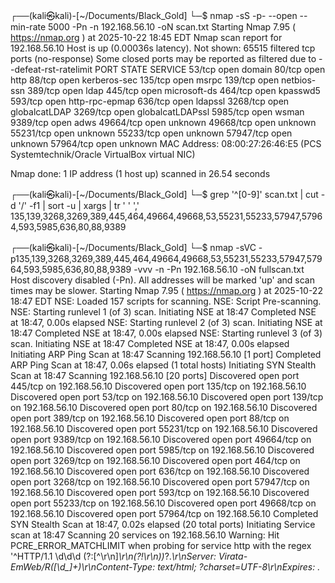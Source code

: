                                                                                                                                                 
┌──(kali㉿kali)-[~/Documents/Black_Gold]
└─$ nmap -sS -p- --open --min-rate 5000 -Pn -n 192.168.56.10 -oN scan.txt
Starting Nmap 7.95 ( https://nmap.org ) at 2025-10-22 18:45 EDT
Nmap scan report for 192.168.56.10
Host is up (0.00036s latency).
Not shown: 65515 filtered tcp ports (no-response)
Some closed ports may be reported as filtered due to --defeat-rst-ratelimit
PORT      STATE SERVICE
53/tcp    open  domain
80/tcp    open  http
88/tcp    open  kerberos-sec
135/tcp   open  msrpc
139/tcp   open  netbios-ssn
389/tcp   open  ldap
445/tcp   open  microsoft-ds
464/tcp   open  kpasswd5
593/tcp   open  http-rpc-epmap
636/tcp   open  ldapssl
3268/tcp  open  globalcatLDAP
3269/tcp  open  globalcatLDAPssl
5985/tcp  open  wsman
9389/tcp  open  adws
49664/tcp open  unknown
49668/tcp open  unknown
55231/tcp open  unknown
55233/tcp open  unknown
57947/tcp open  unknown
57964/tcp open  unknown
MAC Address: 08:00:27:26:46:E5 (PCS Systemtechnik/Oracle VirtualBox virtual NIC)

Nmap done: 1 IP address (1 host up) scanned in 26.54 seconds
                                                                                                                                                 
┌──(kali㉿kali)-[~/Documents/Black_Gold]
└─$ grep '^[0-9]' scan.txt | cut -d '/' -f1 | sort -u | xargs | tr ' ' ','                                                              
135,139,3268,3269,389,445,464,49664,49668,53,55231,55233,57947,57964,593,5985,636,80,88,9389
                                                                                                                                                 
┌──(kali㉿kali)-[~/Documents/Black_Gold]
└─$ nmap -sVC -p135,139,3268,3269,389,445,464,49664,49668,53,55231,55233,57947,57964,593,5985,636,80,88,9389 -vvv -n -Pn 192.168.56.10 -oN fullscan.txt
Host discovery disabled (-Pn). All addresses will be marked 'up' and scan times may be slower.
Starting Nmap 7.95 ( https://nmap.org ) at 2025-10-22 18:47 EDT
NSE: Loaded 157 scripts for scanning.
NSE: Script Pre-scanning.
NSE: Starting runlevel 1 (of 3) scan.
Initiating NSE at 18:47
Completed NSE at 18:47, 0.00s elapsed
NSE: Starting runlevel 2 (of 3) scan.
Initiating NSE at 18:47
Completed NSE at 18:47, 0.00s elapsed
NSE: Starting runlevel 3 (of 3) scan.
Initiating NSE at 18:47
Completed NSE at 18:47, 0.00s elapsed
Initiating ARP Ping Scan at 18:47
Scanning 192.168.56.10 [1 port]
Completed ARP Ping Scan at 18:47, 0.06s elapsed (1 total hosts)
Initiating SYN Stealth Scan at 18:47
Scanning 192.168.56.10 [20 ports]
Discovered open port 445/tcp on 192.168.56.10
Discovered open port 135/tcp on 192.168.56.10
Discovered open port 53/tcp on 192.168.56.10
Discovered open port 139/tcp on 192.168.56.10
Discovered open port 80/tcp on 192.168.56.10
Discovered open port 389/tcp on 192.168.56.10
Discovered open port 88/tcp on 192.168.56.10
Discovered open port 55231/tcp on 192.168.56.10
Discovered open port 9389/tcp on 192.168.56.10
Discovered open port 49664/tcp on 192.168.56.10
Discovered open port 5985/tcp on 192.168.56.10
Discovered open port 3269/tcp on 192.168.56.10
Discovered open port 464/tcp on 192.168.56.10
Discovered open port 636/tcp on 192.168.56.10
Discovered open port 3268/tcp on 192.168.56.10
Discovered open port 57947/tcp on 192.168.56.10
Discovered open port 593/tcp on 192.168.56.10
Discovered open port 55233/tcp on 192.168.56.10
Discovered open port 49668/tcp on 192.168.56.10
Discovered open port 57964/tcp on 192.168.56.10
Completed SYN Stealth Scan at 18:47, 0.02s elapsed (20 total ports)
Initiating Service scan at 18:47
Scanning 20 services on 192.168.56.10
Warning: Hit PCRE_ERROR_MATCHLIMIT when probing for service http with the regex '^HTTP/1\.1 \d\d\d (?:[^\r\n]*\r\n(?!\r\n))*?.*\r\nServer: Virata-EmWeb/R([\d_]+)\r\nContent-Type: text/html; ?charset=UTF-8\r\nExpires: .*<title>HP (Color |)LaserJet ([\w._ -]+)&nbsp;&nbsp;&nbsp;'
Completed Service scan at 18:48, 53.58s elapsed (20 services on 1 host)
NSE: Script scanning 192.168.56.10.
NSE: Starting runlevel 1 (of 3) scan.
Initiating NSE at 18:48
NSE Timing: About 99.96% done; ETC: 18:48 (0:00:00 remaining)
Completed NSE at 18:48, 40.10s elapsed
NSE: Starting runlevel 2 (of 3) scan.
Initiating NSE at 18:48
Completed NSE at 18:48, 0.32s elapsed
NSE: Starting runlevel 3 (of 3) scan.
Initiating NSE at 18:48
Completed NSE at 18:48, 0.00s elapsed
Nmap scan report for 192.168.56.10
Host is up, received arp-response (0.00035s latency).
Scanned at 2025-10-22 18:47:24 EDT for 95s

PORT      STATE SERVICE       REASON          VERSION
53/tcp    open  domain        syn-ack ttl 128 Simple DNS Plus
80/tcp    open  http          syn-ack ttl 128 Microsoft IIS httpd 10.0
|_http-server-header: Microsoft-IIS/10.0
| http-methods: 
|   Supported Methods: OPTIONS TRACE GET HEAD POST
|_  Potentially risky methods: TRACE
|_http-favicon: Unknown favicon MD5: 40687F51E948B80EE92FA92DDBCA8283
|_http-title:  Neptune 
88/tcp    open  kerberos-sec  syn-ack ttl 128 Microsoft Windows Kerberos (server time: 2025-10-22 22:47:36Z)
135/tcp   open  msrpc         syn-ack ttl 128 Microsoft Windows RPC
139/tcp   open  netbios-ssn   syn-ack ttl 128 Microsoft Windows netbios-ssn
389/tcp   open  ldap          syn-ack ttl 128 Microsoft Windows Active Directory LDAP (Domain: neptune.thl0., Site: Default-First-Site-Name)
445/tcp   open  microsoft-ds? syn-ack ttl 128
464/tcp   open  kpasswd5?     syn-ack ttl 128
593/tcp   open  ncacn_http    syn-ack ttl 128 Microsoft Windows RPC over HTTP 1.0
636/tcp   open  tcpwrapped    syn-ack ttl 128
3268/tcp  open  ldap          syn-ack ttl 128 Microsoft Windows Active Directory LDAP (Domain: neptune.thl0., Site: Default-First-Site-Name)
3269/tcp  open  tcpwrapped    syn-ack ttl 128
5985/tcp  open  http          syn-ack ttl 128 Microsoft HTTPAPI httpd 2.0 (SSDP/UPnP)
|_http-title: Not Found
|_http-server-header: Microsoft-HTTPAPI/2.0
9389/tcp  open  mc-nmf        syn-ack ttl 128 .NET Message Framing
49664/tcp open  msrpc         syn-ack ttl 128 Microsoft Windows RPC
49668/tcp open  msrpc         syn-ack ttl 128 Microsoft Windows RPC
55231/tcp open  ncacn_http    syn-ack ttl 128 Microsoft Windows RPC over HTTP 1.0
55233/tcp open  msrpc         syn-ack ttl 128 Microsoft Windows RPC
57947/tcp open  msrpc         syn-ack ttl 128 Microsoft Windows RPC
57964/tcp open  msrpc         syn-ack ttl 128 Microsoft Windows RPC
MAC Address: 08:00:27:26:46:E5 (PCS Systemtechnik/Oracle VirtualBox virtual NIC)
Service Info: Host: DC01; OS: Windows; CPE: cpe:/o:microsoft:windows

Host script results:
| smb2-security-mode: 
|   3:1:1: 
|_    Message signing enabled and required
| nbstat: NetBIOS name: DC01, NetBIOS user: <unknown>, NetBIOS MAC: 08:00:27:26:46:e5 (PCS Systemtechnik/Oracle VirtualBox virtual NIC)
| Names:
|   DC01<00>             Flags: <unique><active>
|   NEPTUNE<00>          Flags: <group><active>
|   NEPTUNE<1c>          Flags: <group><active>
|   DC01<20>             Flags: <unique><active>
|   NEPTUNE<1b>          Flags: <unique><active>
| Statistics:
|   08:00:27:26:46:e5:00:00:00:00:00:00:00:00:00:00:00
|   00:00:00:00:00:00:00:00:00:00:00:00:00:00:00:00:00
|_  00:00:00:00:00:00:00:00:00:00:00:00:00:00
|_clock-skew: 4s
| smb2-time: 
|   date: 2025-10-22T22:48:24
|_  start_date: N/A
| p2p-conficker: 
|   Checking for Conficker.C or higher...
|   Check 1 (port 62115/tcp): CLEAN (Timeout)
|   Check 2 (port 27096/tcp): CLEAN (Timeout)
|   Check 3 (port 39390/udp): CLEAN (Timeout)
|   Check 4 (port 58446/udp): CLEAN (Timeout)
|_  0/4 checks are positive: Host is CLEAN or ports are blocked

NSE: Script Post-scanning.
NSE: Starting runlevel 1 (of 3) scan.
Initiating NSE at 18:48
Completed NSE at 18:48, 0.00s elapsed
NSE: Starting runlevel 2 (of 3) scan.
Initiating NSE at 18:48
Completed NSE at 18:48, 0.00s elapsed
NSE: Starting runlevel 3 (of 3) scan.
Initiating NSE at 18:48
Completed NSE at 18:48, 0.00s elapsed
Read data files from: /usr/share/nmap
Service detection performed. Please report any incorrect results at https://nmap.org/submit/ .
Nmap done: 1 IP address (1 host up) scanned in 97.67 seconds
           Raw packets sent: 21 (908B) | Rcvd: 21 (908B)
                                                                                                                                                 
┌──(kali㉿kali)-[~/Documents/Black_Gold]
└─$ 
